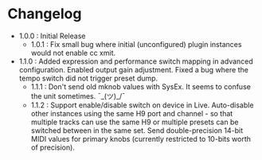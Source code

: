 Changelog
=========

* 1.0.0 : Initial Release
  * 1.0.1 : Fix small bug where initial (unconfigured) plugin instances would not enable cc xmit.
* 1.1.0 : Added expression and performance switch mapping in advanced configuration.
          Enabled output gain adjustment.
          Fixed a bug where the tempo switch did not trigger preset dump.
  * 1.1.1 : Don't send old mknob values with SysEx. It seems to confuse the unit sometimes. ¯\_(ツ)_/¯
  * 1.1.2 : Support enable/disable switch on device in Live.
            Auto-disable other instances using the same H9 port and channel - so that multiple tracks can use the same H9 or multiple presets can be switched between in the same set.
            Send double-precision 14-bit MIDI values for primary knobs (currently restricted to 10-bits worth of precision).
